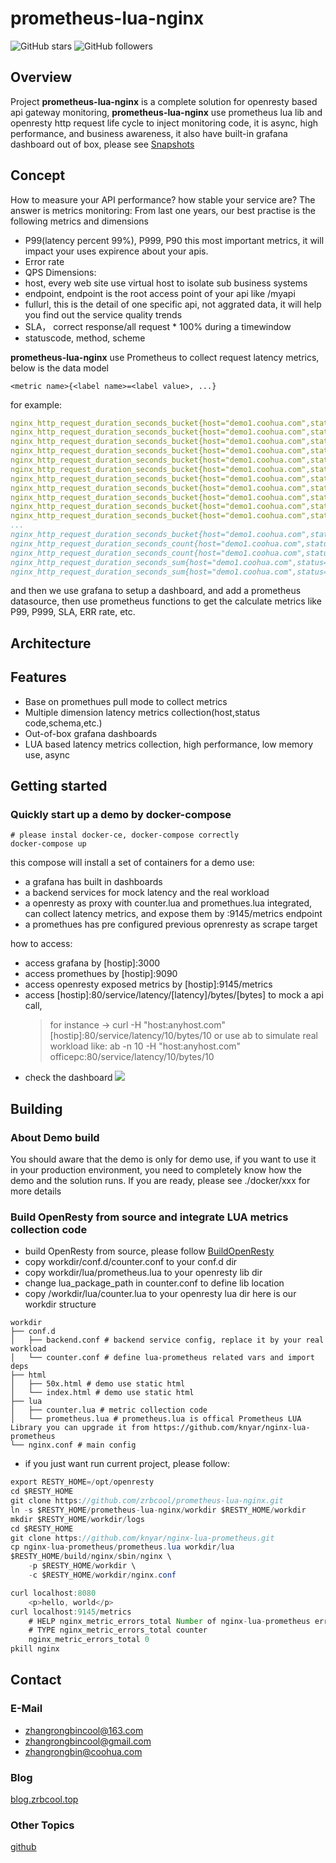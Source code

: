 # prometheus-lua-nginx
![GitHub stars](https://img.shields.io/github/stars/zrbcool/prometheus-lua-nginx.svg?style=social)
![GitHub followers](https://img.shields.io/github/followers/zrbcool.svg?style=social)
## Overview
Project **prometheus-lua-nginx** is a complete solution for openresty based api gateway monitoring, **prometheus-lua-nginx** use prometheus lua lib and openresty http request life cycle to inject monitoring code, it is async, high performance, and business awareness, it also have built-in grafana dashboard out of box, please see [Snapshots](https://github.com/zrbcool/prometheus-lua-nginx/blob/master/Snapshots.md)

## Concept
How to measure your API performance? how stable your service are?
The answer is metrics monitoring:
From last one years, our best practise is the following metrics and dimensions
- P99(latency percent 99%), P999, P90 this most important metrics, it will impact your uses expirence about your apis.
- Error rate
- QPS
Dimensions:
- host, every web site use virtual host to isolate sub business systems
- endpoint, endpoint is the root access point of your api like /myapi
- fullurl, this is the detail of one specific api, not aggrated data, it will help you find out the service quality trends
- SLA， correct response/all request * 100% during a timewindow
- statuscode, method, scheme

**prometheus-lua-nginx** use Prometheus to collect request latency metrics, below is the data model 

`<metric name>{<label name>=<label value>, ...}`
	
for example:	
```yaml
nginx_http_request_duration_seconds_bucket{host="demo1.coohua.com",status="200",scheme="http",method="GET",endpoint="/service",fullurl="/service/latency",le="00.010"} 42
nginx_http_request_duration_seconds_bucket{host="demo1.coohua.com",status="200",scheme="http",method="GET",endpoint="/service",fullurl="/service/latency",le="00.020"} 249
nginx_http_request_duration_seconds_bucket{host="demo1.coohua.com",status="200",scheme="http",method="GET",endpoint="/service",fullurl="/service/latency",le="00.030"} 249
nginx_http_request_duration_seconds_bucket{host="demo1.coohua.com",status="200",scheme="http",method="GET",endpoint="/service",fullurl="/service/latency",le="00.050"} 249
nginx_http_request_duration_seconds_bucket{host="demo1.coohua.com",status="200",scheme="http",method="GET",endpoint="/service",fullurl="/service/latency",le="00.075"} 249
nginx_http_request_duration_seconds_bucket{host="demo1.coohua.com",status="200",scheme="http",method="GET",endpoint="/service",fullurl="/service/latency",le="00.100"} 249
nginx_http_request_duration_seconds_bucket{host="demo1.coohua.com",status="200",scheme="http",method="GET",endpoint="/service",fullurl="/service/latency",le="00.200"} 249
nginx_http_request_duration_seconds_bucket{host="demo1.coohua.com",status="200",scheme="http",method="GET",endpoint="/service",fullurl="/service/latency",le="00.300"} 249
nginx_http_request_duration_seconds_bucket{host="demo1.coohua.com",status="200",scheme="http",method="GET",endpoint="/service",fullurl="/service/latency",le="00.400"} 249
nginx_http_request_duration_seconds_bucket{host="demo1.coohua.com",status="200",scheme="http",method="GET",endpoint="/service",fullurl="/service/latency",le="00.500"} 249
nginx_http_request_duration_seconds_bucket{host="demo1.coohua.com",status="200",scheme="http",method="GET",endpoint="/service",fullurl="/service/latency",le="00.750"} 249
...
nginx_http_request_duration_seconds_bucket{host="demo1.coohua.com",status="499",scheme="http",method="GET",endpoint="/service",fullurl="/service/latency",le="+Inf"} 1
nginx_http_request_duration_seconds_count{host="demo1.coohua.com",status="200",scheme="http",method="GET",endpoint="/service",fullurl="/service/latency"} 249
nginx_http_request_duration_seconds_count{host="demo1.coohua.com",status="499",scheme="http",method="GET",endpoint="/service",fullurl="/service/latency"} 1
nginx_http_request_duration_seconds_sum{host="demo1.coohua.com",status="200",scheme="http",method="GET",endpoint="/service",fullurl="/service/latency"} 2.82
nginx_http_request_duration_seconds_sum{host="demo1.coohua.com",status="499",scheme="http",method="GET",endpoint="/service",fullurl="/service/latency"} 0.008
```
and then we use grafana to setup a dashboard, and add a prometheus datasource, then use prometheus functions to get the calculate metrics like P99, P999, SLA, ERR rate, etc.
## Architecture

## Features
- Base on promethues pull mode to collect metrics
- Multiple dimension latency metrics collection(host,status code,schema,etc.)
- Out-of-box grafana dashboards
- LUA based latency metrics collection, high performance, low memory use, async
## Getting started
### Quickly start up a demo by docker-compose
```shell
# please instal docker-ce, docker-compose correctly
docker-compose up
```
this compose will install a set of containers for a demo use:
- a grafana has built in dashboards
- a backend services for mock latency and the real workload
- a openresty as proxy with counter.lua and promethues.lua integrated, can collect latency metrics, and expose them by :9145/metrics endpoint
- a promethues has pre configured previous oprenresty as scrape target

how to access:
- access grafana by [hostip]:3000
- access promethues by [hostip]:9090
- access openresty exposed metrics by [hostip]:9145/metrics
- access [hostip]:80/service/latency/[latency]/bytes/[bytes] to mock a api call, 
  > for instance -> curl -H "host:anyhost.com" [hostip]:80/service/latency/10/bytes/10
  > or use ab to simulate real workload like: ab -n 10 -H "host:anyhost.com" officepc:80/service/latency/10/bytes/10
- check the dashboard
![](http://oss.zrbcool.top/picgo/20190706151826.png)
## Building
### About Demo build
You should aware that the demo is only for demo use, if you want to use it in your production environment, you need to completely know how the demo and the solution runs. If you are ready, please see ./docker/xxx for more details
### Build OpenResty from source and integrate LUA metrics collection code
- build OpenResty from source, please follow [BuildOpenResty](https://github.com/zrbcool/prometheus-lua-nginx/blob/master/BuildOpenResty.md)
- copy workdir/conf.d/counter.conf to your conf.d dir
- copy workdir/lua/prometheus.lua to your openresty lib dir
- change lua_package_path in counter.conf to define lib location
- copy /workdir/lua/counter.lua to your openresty lua dir
here is our workdir structure
```shell
workdir
├── conf.d
│   ├── backend.conf # backend service config, replace it by your real workload
│   └── counter.conf # define lua-prometheus related vars and import deps
├── html
│   ├── 50x.html # demo use static html
│   └── index.html # demo use static html
├── lua
│   ├── counter.lua # metric collection code
│   └── prometheus.lua # prometheus.lua is offical Prometheus LUA Library you can upgrade it from https://github.com/knyar/nginx-lua-prometheus
└── nginx.conf # main config
```
- if you just want run current project, please follow:
```java
export RESTY_HOME=/opt/openresty
cd $RESTY_HOME
git clone https://github.com/zrbcool/prometheus-lua-nginx.git
ln -s $RESTY_HOME/prometheus-lua-nginx/workdir $RESTY_HOME/workdir
mkdir $RESTY_HOME/workdir/logs
cd $RESTY_HOME
git clone https://github.com/knyar/nginx-lua-prometheus.git
cp nginx-lua-prometheus/prometheus.lua workdir/lua
$RESTY_HOME/build/nginx/sbin/nginx \
	-p $RESTY_HOME/workdir \
	-c $RESTY_HOME/workdir/nginx.conf

curl localhost:8080
	<p>hello, world</p>
curl localhost:9145/metrics
	# HELP nginx_metric_errors_total Number of nginx-lua-prometheus errors
	# TYPE nginx_metric_errors_total counter
	nginx_metric_errors_total 0
pkill nginx
```
## Contact
### E-Mail
- zhangrongbincool@163.com
- zhangrongbincool@gmail.com
- zhangrongbin@coohua.com
### Blog
[blog.zrbcool.top](http://blog.zrbcool.top)
### Other Topics
[github](https://github.com/zrbcool/blog-public)
